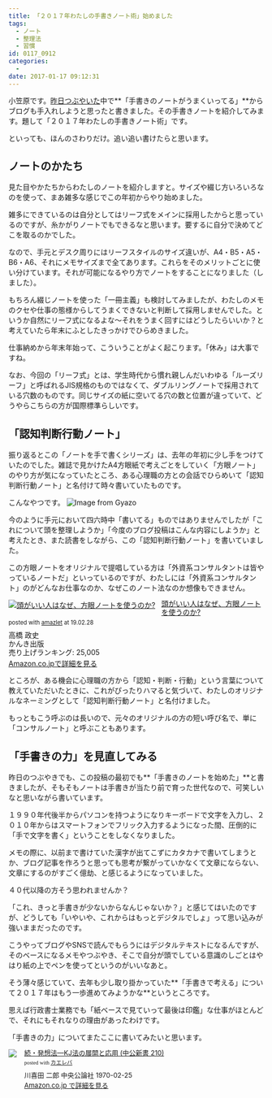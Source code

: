 ```yaml
---
title: 「２０１７年わたしの手書きノート術」始めました
tags:
  - ノート
  - 整理法
  - 習慣
id: 0117_0912
categories:
  - 
date: 2017-01-17 09:12:31
---
```


小笠原です。[昨日つぶやいた](https://ogasawara.me/2017/01161953/)中で**「手書きのノートがうまくいってる」**からブログも手入れしようと思ったと書きました。その手書きノートを紹介してみます。題して「２０１７年わたしの手書きノート術」です。

<!--more-->

といっても、ほんのさわりだけ。追い追い書けたらと思います。

## ノートのかたち

見た目やかたちからわたしのノートを紹介しますと。サイズや綴じ方いろいろなのを使って、まあ雑多な感じでこの年初からやり始めました。

雑多にできているのは自分としてはリーフ式をメインに採用したからと思っているのですが、糸かがりノートでもできるなと思います。要するに自分で決めてどこを取るのかでした。

なので、手元とデスク周りにはリーフスタイルのサイズ違いが、A4・B5・A5・B6・A6、それにメモサイズまで全てあります。これらをそのメリットごとに使い分けています。それが可能になるやり方でノートをすることになりました（しました）。

もちろん綴じノートを使った「一冊主義」も検討してみましたが、わたしのメモのクセや仕事の態様からしてうまくできないと判断して採用しませんでした。というか自然にリーフ式になるよな〜それをうまく回すにはどうしたらいいか？と考えていたら年末にふとしたきっかけでひらめきました。

仕事納めから年末年始って、こういうことがよく起こります。「休み」は大事ですね。

なお、今回の「リーフ式」とは、学生時代から慣れ親しんだいわゆる「ルーズリーフ」と呼ばれるJIS規格のものではなくて、ダブルリングノートで採用されている穴数のものです。同じサイズの紙に空いてる穴の数と位置が違っていて、どうやらこちらの方が国際標準らしいです。

## 「認知判断行動ノート」

振り返るとこの「ノートを手で書くシリーズ」は、去年の年初に少し手をつけていたのでした。雑誌で見かけたA4方眼紙で考えごとをしていく「方眼ノート」のやり方が気になっていたところ、ある心理職の方との会話でひらめいて「認知判断行動ノート」と名付けて時々書いていたものです。

こんなやつです。
![Image from Gyazo](https://i.gyazo.com/c19f7a097989d9fa1ae4345be4148417.jpg)

今のように手元において四六時中「書いてる」ものではありませんでしたが「これについて頭を整理しようか」「今度のブログ投稿はこんな内容にしようか」と考えたとき、また読書をしながら、この「認知判断行動ノート」を書いていました。

この方眼ノートをオリジナルで提唱している方は「外資系コンサルタントは皆やっているノートだ」といっているのですが、わたしには「外資系コンサルタント」のがどんなお仕事なのか、なぜこのノート法なのか想像もできません。

<div class="amazlet-box" style="margin-bottom:0px;"><div class="amazlet-image" style="float:left;margin:0px 12px 1px 0px;"><a href="https://www.amazon.co.jp/exec/obidos/ASIN/4761269987/ujina-22/ref=nosim/" name="amazletlink" target="_blank"><img src="https://images-fe.ssl-images-amazon.com/images/I/51x811gWVIL._SL160_.jpg" alt="頭がいい人はなぜ、方眼ノートを使うのか?" style="border: none;" /></a></div><div class="amazlet-info" style="line-height:120%; margin-bottom: 10px"><div class="amazlet-name" style="margin-bottom:10px;line-height:120%"><a href="https://www.amazon.co.jp/exec/obidos/ASIN/4761269987/ujina-22/ref=nosim/" name="amazletlink" target="_blank">頭がいい人はなぜ、方眼ノートを使うのか?</a><div class="amazlet-powered-date" style="font-size:80%;margin-top:5px;line-height:120%">posted with <a href="https://www.amazlet.com/" title="amazlet" target="_blank">amazlet</a> at 19.02.28</div></div><div class="amazlet-detail">高橋 政史 <br />かんき出版 <br />売り上げランキング: 25,005<br /></div><div class="amazlet-sub-info" style="float: left;"><div class="amazlet-link" style="margin-top: 5px"><a href="https://www.amazon.co.jp/exec/obidos/ASIN/4761269987/ujina-22/ref=nosim/" name="amazletlink" target="_blank">Amazon.co.jpで詳細を見る</a></div></div></div><div class="amazlet-footer" style="clear: left"></div></div>

ところが、ある機会に心理職の方から「認知・判断・行動」という言葉について教えていただいたときに、これがぴったりハマると気づいて、わたしのオリジナルなネーミングとして「認知判断行動ノート」と名付けました。

もっともこう呼ぶのは長いので、元々のオリジナルの方の短い呼び名で、単に「コンサルノート」と呼ぶこともあります。

## 「手書きの力」を見直してみる

昨日のつぶやきでも、この投稿の最初でも**「手書きのノートを始めた」**と書きましたが、そもそもノートは手書きが当たり前で育った世代なので、可笑しいなと思いながら書いています。

１９９０年代後半からパソコンを持つようになりキーボードで文字を入力し、２０１０年からはスマートフォンでフリック入力するようになった間、圧倒的に「手で文字を書く」ということをしなくなりました。

メモの際に、以前まで書けていた漢字が出てこずにカタカナで書いてしまうとか、ブログ記事を作ろうと思っても思考が繋がっていかなくて文章にならない、文章にするのがすごく億劫、と感じるようになっていました。

４０代以降の方そう思われませんか？

「これ、きっと手書きが少ないからなんじゃないか？」と感じてはいたのですが、どうしても「いやいや、これからはもっとデジタルでしょ」って思い込みが強いままだったのです。

こうやってブログやSNSで読んでもらうにはデジタルテキストになるんですが、そのベースになるメモやつぶやき、そこで自分が頭でしている意識のしごとはやはり紙の上でペンを使ってというのがいいなあと。

そう薄々感じていて、去年も少し取り掛かっていた**「手書きで考える」について２０１７年はもう一歩進めてみようかな**というところです。

思えば行政書士業務でも「紙ベースで見ていって最後は印鑑」な仕事がほとんどで、それにもそれなりの理由があったわけです。

「手書きの力」についてまたここに書いてみたいと思います。

<div class="kaerebalink-box" style="text-align:left;padding-bottom:20px;font-size:small;/zoom: 1;overflow: hidden;"><div class="kaerebalink-image" style="float:left;margin:0 15px 10px 0;"><a href="https://www.amazon.co.jp/exec/obidos/ASIN/4121002105/ujina-22/" target="_blank" ><img src="https://images-fe.ssl-images-amazon.com/images/I/41HA0JN814L._SL160_.jpg" style="border: none;" /></a></div><div class="kaerebalink-info" style="line-height:120%;/zoom: 1;overflow: hidden;"><div class="kaerebalink-name" style="margin-bottom:10px;line-height:120%"><a href="https://www.amazon.co.jp/exec/obidos/ASIN/4121002105/ujina-22/" target="_blank" >続・発想法―KJ法の展開と応用 (中公新書 210)</a><div class="kaerebalink-powered-date" style="font-size:8pt;margin-top:5px;font-family:verdana;line-height:120%">posted with <a href="https://kaereba.com" rel="nofollow" target="_blank">カエレバ</a></div></div><div class="kaerebalink-detail" style="margin-bottom:5px;">川喜田 二郎 中央公論社 1970-02-25    </div><div class="kaerebalink-link" style="margin-top: 5px"><a href="https://www.amazon.co.jp/exec/obidos/ASIN/4121002105/ujina-22/" rel="nofollow" target="_blank">Amazon.co.jp で詳細を見る</a></div></div><div class="booklink-footer" style="clear: left"></div></div>

<p></p>
<script async src="//pagead2.googlesyndication.com/pagead/js/adsbygoogle.js"></script>
<!-- レスポンシブ -->
<ins class="adsbygoogle"
     style="display:block"
     data-ad-client="ca-pub-1326353612309906"
     data-ad-slot="9574351073"
     data-ad-format="auto"></ins>
<script>
(adsbygoogle = window.adsbygoogle || []).push({});
</script>
